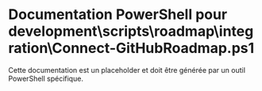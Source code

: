 # Documentation PowerShell pour development\scripts\roadmap\integration\Connect-GitHubRoadmap.ps1

Cette documentation est un placeholder et doit être générée par un outil PowerShell spécifique.
